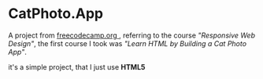 # CatPhoto.App

A project from <a href="https://www.freecodecamp.org"> freecodecamp.org </a>, referring to the course <em>"Responsive Web Design"</em>, the first course I took was <em>"Learn HTML by Building a Cat Photo App"</em>.

it's a simple project, that I just use <strong>HTML5</strong>
